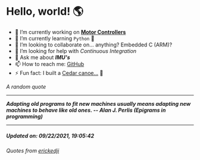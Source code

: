 # Hello, world! 🌎


- 🔧 I’m currently working on [**Motor Controllers**](https://github.com/kyleRhess/MicroMotor)
- 🌱 I’m currently learning `Python` **🐍**
- 👯 I’m looking to collaborate on... anything? Embedded C (ARM)?
- 🤔 I’m looking for help with *Continuous Integration*
- 💬 Ask me about ***IMU's***
- 📫 How to reach me: [GitHub](https://github.com/kyleRhess)
- ⚡ Fun fact: I built a [Cedar canoe...](https://kylerhess.github.io/canoe.html) 🛶

_A random quote_
___
***Adapting old programs to fit new machines usually means adapting new
machines to behave like old ones.
-- Alan J. Perlis (Epigrams in programming)***
___
##### Updated on: 09/22/2021, 19:05:42
###### Quotes from [erickedji](https://gist.github.com/erickedji/68802)